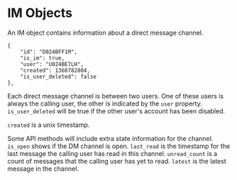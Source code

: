 # IM Objects

An IM object contains information about a direct message channel.

    {
        "id": "D024BFF1M",
        "is_im": true,
        "user": "U024BE7LH",
        "created": 1360782804,
        "is_user_deleted": false
    },

Each direct message channel is between two users. One of these users is always
the calling user, the other is indicated by the `user` property.
`is_user_deleted` will be true if the other user's account has been disabled.

`created` is a unix timestamp.

Some API methods will include extra state information for the channel.
`is_open` shows if the DM channel is open. `last_read` is the timestamp for the
last message the calling user has read in this channel. `unread_count` is a
count of messages that the calling user has yet to read. `latest` is the
latest message in the channel.
